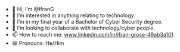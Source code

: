 - 👋 Hi, I’m @IfranG
- 👀 I’m interested in anything relating to technology. 
- 🌱 I’m in my final year of a Bachelor of Cyber Security degree. 
- 💞️ I’m looking to collaborate with technology/cyber people.
- 📫 How to reach me: www.linkedin.com/in/ifran-grose-49ab3a101
- 😄 Pronouns: He/Him

